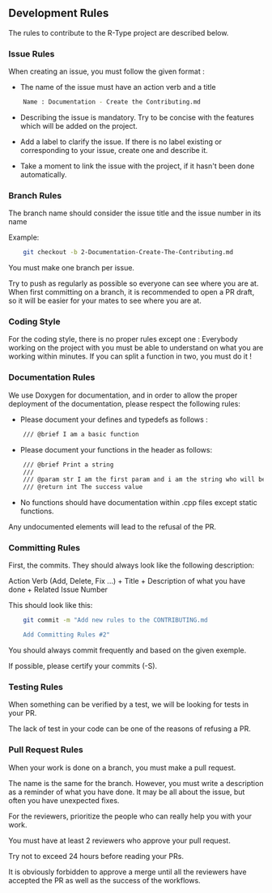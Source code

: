 ## Development Rules

The rules to contribute to the R-Type project are described below.


### Issue Rules

When creating an issue, you must follow the given format :

* The name of the issue must have an action verb and a title

```bash
    Name : Documentation - Create the Contributing.md
```

* Describing the issue is mandatory. Try to be concise with the features which will be added on the project.

* Add a label to clarify the issue. If there is no label existing or corresponding to your issue, create one and describe it.

* Take a moment to link the issue with the project, if it hasn't been done automatically.


### Branch Rules

The branch name should consider the issue title and the issue number in its name

Example:

```bash
    git checkout -b 2-Documentation-Create-The-Contributing.md
```

You must make one branch per issue.

Try to push as regularly as possible so everyone can see where you are at.
When first committing on a branch, it is recommended to open a PR draft, so it will be easier for your mates to see where you are at.


### Coding Style

For the coding style, there is no proper rules except one :
Everybody working on the project with you must be able to understand on what you are working within minutes. If you can split a function in two, you must do it !


### Documentation Rules

We use Doxygen for documentation, and in order to allow the proper deployment of the documentation, please respect the following rules:


* Please document your defines and typedefs as follows :

```bash
    /// @brief I am a basic function
```

* Please document your functions in the header as follows:

```bash
    /// @brief Print a string
    ///
    /// @param str I am the first param and i am the string who will be printed
    /// @return int The success value
```

* No functions should have documentation within .cpp files except static functions.

Any undocumented elements will lead to the refusal of the PR.


### Committing Rules

First, the commits. They should always look like the following description:

Action Verb (Add, Delete, Fix ...) + Title + Description of what you have done + Related Issue Number

This should look like this:

```bash
    git commit -m "Add new rules to the CONTRIBUTING.md

    Add Committing Rules #2"
```

You should always commit frequently and based on the given exemple.

If possible, please certify your commits (-S).


### Testing Rules

When something can be verified by a test, we will be looking for tests in your PR.

The lack of test in your code can be one of the reasons of refusing a PR.


### Pull Request Rules

When your work is done on a branch, you must make a pull request.

The name is the same for the branch.
However, you must write a description as a reminder of what you have done.
It may be all about the issue, but often you have unexpected fixes.

For the reviewers, prioritize the people who can really help you with your work.

You must have at least 2 reviewers who approve your pull request.

Try not to exceed 24 hours before reading your PRs.

It is obviously forbidden to approve a merge until all the reviewers have accepted the PR as well as the success of the workflows.
